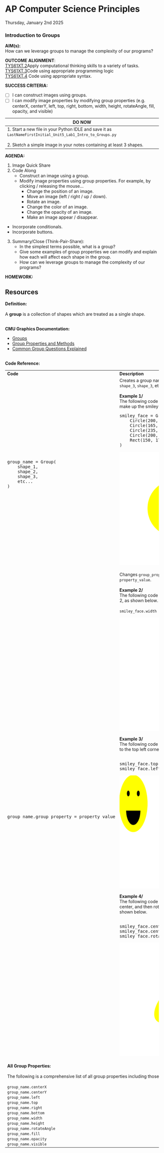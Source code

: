 # AP Computer Science Principles
Thursday, January 2nd 2025

### Introduction to Groups

**AIM(s):** <br>
How can we leverage groups to manage the complexity of our programs?

**OUTCOME ALIGNMENT**:<br> 
<ins>TYS61XT.2</ins>Apply computational thinking skills to a variety of tasks.<br>
<ins>TYS61XT.3</ins>Code using appropriate programming logic<br>
<ins>TYS61XT.4</ins> Code using appropriate syntax.<br> 


**SUCCESS CRITERIA:**
- [ ] I can construct images using groups.
- [ ] I can modify image properties by modifying group properties (e.g. centerX, centerY, left, top, right, bottom, width, height, rotateAngle, fill, opacity, and visible)

|**DO NOW**|
|---|
|1.  Start a new file in your Python IDLE and save it as `LastNameFirstInitial_Unit5_Lab1_Intro_to_Groups.py`<br><br>2.  Sketch a simple image in your notes containing at least 3 shapes.|

**AGENDA:**
1. Image Quick Share
2. Code Along
    * Construct an image using a group.
    * Modify image properties using group properties.  For example, by clicking / releasing the mouse...
      * Change the position of an image.
      * Move an image (left / right / up / down).
      * Rotate an image.
      * Change the color of an image.
      * Change the opacity of an image.
      * Make an image appear / disappear.
  * Incorporate conditionals.
  * Incorporate buttons.
3. Summary/Close (Think-Pair-Share):
     * In the simplest terms possible, what is a group?
     * Give some examples of group properties we can modify and explain how each will affect each shape in the group.
     * How can we leverage groups to manage the complexity of our programs?

   
**HOMEWORK:** <br>

## Resources

**Definition:** <br><br>
A **group** is a collection of shapes which are treated as a single shape.<br><br>

**CMU Graphics Documentation:** <br>
* [Groups](https://academy.cs.cmu.edu/docs/group)
* [Group Properties and Methods](https://academy.cs.cmu.edu/docs/groupPropertiesAndMethods)
* [Common Group Questions Explained](https://academy.cs.cmu.edu/docs/commonGroupQuestionsExplained)<br><br>

**Code Reference:** <br>
<table>
   <tr>
      <td>
         <b>Code</b>
      </td>
      <td>
         <b>Description</b>
      </td>
   </tr>
   <tr>
      <td>
         <pre>group_name = Group(<br>    shape_1,<br>    shape_2,<br>    shape_3,<br>    etc...<br>)</pre>
      </td>
      <td>
         Creates a group named <code>group_name</code> containing <code>shape_1</code>, <code>shape_3</code>, <code>shape_3</code>, etc.<br><br><b>Example 1/<br></b>The following code creates the group of shapes that make up the smiley face below.<br><pre>smiley_face = Group(<br>    Circle(200, 200, 100, fill = 'yellow'),<br>    Circle(165, 165, 10, fill = 'black'),<br>    Circle(235, 165, 10, fill = 'black'),<br>    Circle(200, 225, 50, fill = 'black'),<br>    Rect(150, 175, 100, 50, fill = 'yellow')<br>)</pre><p align="center"><img src="https://github.com/MrJSwotinsky/AP_Computer_Science_Principles/blob/main/Resources/smiley_face.png"> 
      </td>
   </tr>
   <tr>
      <td>
         <pre>group_name.group_property = property_value</pre>
      </td>
      <td>
         Changes <code>group_property</code> of <code>group_name</code> to <code>property_value</code>.<br><br><b>Example 2/</b><br>The following code divides the width of <code>smiley_face</code> by 2, as shown below.<br><br><code>smiley_face.width</code><p align="center"><img align=center, src="https://github.com/MrJSwotinsky/AP_Computer_Science_Principles/blob/main/Resources/smiley_face_half_width.png"></p><b>Example 3/</b><br>The following code changes the position of <code>smiley_face</code> to the top left corner, as shown below.<br><br><pre>smiley_face.top = 0<br>smiley_face.left = 0</pre><p align="center"><img align=center, src="https://github.com/MrJSwotinsky/AP_Computer_Science_Principles/blob/main/Resources/smiley_face_top_left.png"></p><b>Example 4/</b><br>The following code moves <code>smiley_face</code> back to the center, and then rotates it 45 degrees clockwise, as shown below.<br><br><pre>smiley_face.centerX = 200<br>smiley_face.centerY = 200<br>smiley_face.rotateAngle = 45</pre><p align="center"><img align=center, src="https://github.com/MrJSwotinsky/AP_Computer_Science_Principles/blob/main/Resources/smiley_face_rotated.png"></p>
      </td>
   </tr>
   <tr>
      <td colspan="2">
         <b>All Group Properties:</b><br><br>The following is a comprehensive list of all group properties including those described above.<br><br><code>group_name.centerX</code><br><code>group_name.centerY</code><br><code>group_name.left</code><br><code>group_name.top</code><br><code>group_name.right</code><br><code>group_name.bottom</code><br><code>group_name.width</code><br><code>group_name.height</code><br><code>group_name.rotateAngle</code><br><code>group_name.fill</code><br><code>group_name.opacity</code><br><code>group_name.visible</code><br>
      </td>
      </td>
      </td>
      </td>
      </td>
      </td>
      </td>
   </tr>
</table>
